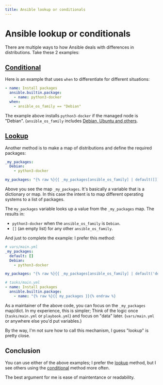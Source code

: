 ```yaml
---
title: Ansible lookup or conditionals
---
```


# Ansible lookup or conditionals

There are multiple ways to how Ansible deals with differences in distributions. Take these 2 examples:

## [Conditional](#conditional)

Here is an example that uses `when` to differentiate for different situations:

```yaml
- name: Install packages
  ansible.builtin.package:
    - name: python3-docker
  when:
    - ansible_os_family == "Debian"
```

The example above installs `python3-docker` if the managed node is "Debian". (`ansible_os_family` includes [Debian, Ubuntu and others](https://github.com/ansible/ansible/blob/devel/lib/ansible/module_utils/facts/system/distribution.py#L512).

## [Lookup](#lookup)

Another method is to make a map of distributions and define the required packages:

```yaml
_my_packages:
  Debian:
    - python3-docker

my_packages: "{% raw %}{{ _my_packages[ansible_os_family] | default([]) }}{% endraw %}"
```

Above you see the map `_my_packages`. It's basically a variable that is a dictionary or map. In this case the intent is to map different operating systems to a list of packages.

The `my_packages` variable looks up a value from the `_my_packages` map. The results in:

- `python3-docker` when the `ansible_os_family` is `Debian`.
- `[]` (an empty list) for any other `ansible_os_family`.

And just to complete the example: I prefer this method:

```yaml
# vars/main.yml
_my_packages:
  default: []
  Debian:
    - python3-docker

my_packages: "{% raw %}{{ _my_packages[ansible_os_family] | default('default') }}{% endraw %}"
```

```yaml
# tasks/main.yml
- name: Install packages
  ansible.builtin.package:
    - name: "{% raw %}{{ my_packages }}{% endraw %}
```

As a maintainer of the above code, you can focus on the `_my_packages` map/dict. In my experience, this is simpler; Think of the logic once (`tasks/main.yml` or `playbook.yml`) and focus on "data" later. (`vars/main.yml` or anywhere else you'd put variables.)

By the way, I'm not sure how to call this mechanism, I guess "lookup" is pretty close.

## Conclusion

You can use either of the above examples; I prefer the [lookup](#lookup) method, but I see others using the [conditional](#conditional) method more often.

The best argument for me is ease of maintentance or readability.
